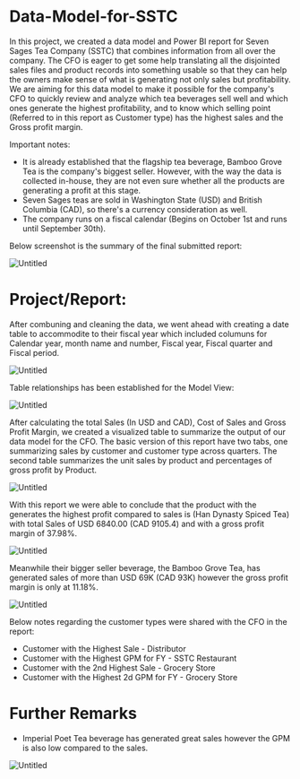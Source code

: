 # Data-Model-for-SSTC
In this project, we created a data model and Power BI report for Seven Sages Tea Company (SSTC) that combines information from all over the company. The CFO is eager to get some help translating all the disjointed sales files and product records into something usable so that they can help the owners make sense of what is generating not only sales but profitability. We are aiming for this data model to make it possible for the company's CFO to quickly review and analyze which tea beverages sell well and which ones generate the highest profitability, and to know which selling point (Referred to in this report as Customer type) has the highest sales and the Gross profit margin.

Important notes:
- It is already established that the flagship tea beverage, Bamboo Grove Tea is the company's biggest seller. However, with the way the data is collected in-house, they are not even sure whether all the products are generating a profit at this stage.
- Seven Sages teas are sold in Washington State (USD) and British Columbia (CAD), so there's a currency consideration as well.
- The company runs on a fiscal calendar (Begins on October 1st and runs until September 30th).

Below screenshot is the summary of the final submitted report:

![Untitled](https://github.com/munahaj/Data-Model-for-SSTC/assets/169274166/31952794-f045-41a8-92a1-213a46591161)

# Project/Report:
After combuning and cleaning the data, we went ahead with creating a date table to accommodite to their fiscal year which included columuns for Calendar year, month name and number, Fiscal year, Fiscal quarter and Fiscal period.

![Untitled](https://github.com/munahaj/Data-Model-for-SSTC/assets/169274166/9b430ef4-5bdb-4526-99c7-e150b39d3d8e)

Table relationships has been established for the Model View:

![Untitled](https://github.com/munahaj/Data-Model-for-SSTC/assets/169274166/074a8e0a-5d8e-4bb8-ab0a-949a4ce03585)

After calculating the total Sales (In USD and CAD), Cost of Sales and Gross Profit Margin, we created a visualized table to summarize the output of our data model for the CFO. The basic version of this report  have two tabs, one summarizing sales by customer and customer type across quarters. The second table  summarizes the unit sales by product and percentages of gross profit by Product.

![Untitled](https://github.com/munahaj/Data-Model-for-SSTC/assets/169274166/4c517aef-8ae6-444f-a289-b8d39458feab)

With this report we were able to conclude that the product with the generates the highest profit compared to sales is (Han Dynasty Spiced Tea) with total Sales of USD 6840.00 (CAD 9105.4) and with a gross profit margin of 37.98%.

![Untitled](https://github.com/munahaj/Data-Model-for-SSTC/assets/169274166/906f6b8a-f76f-4deb-8828-d9c5a2dd08d3)

 Meanwhile their bigger seller beverage, the Bamboo Grove Tea, has generated sales of more than USD 69K (CAD 93K) however the gross profit margin is only at 11.18%.
 
![Untitled](https://github.com/munahaj/Data-Model-for-SSTC/assets/169274166/32f38c90-fb08-428c-a405-2caeb1579c9c)

Below notes regarding the customer types were shared with the CFO in the report:
- Customer with the Highest Sale - Distributor
- Customer with the Highest GPM for FY - SSTC Restaurant
- Customer with the 2nd Highest Sale - Grocery Store
- Customer with the Highest 2d GPM for FY - Grocery Store

 # Further Remarks 
- Imperial Poet Tea beverage has generated great sales however the GPM is also low compared to the sales. 

![Untitled](https://github.com/munahaj/Data-Model-for-SSTC/assets/169274166/db5333e0-8a90-400d-930b-418962000bdd)

